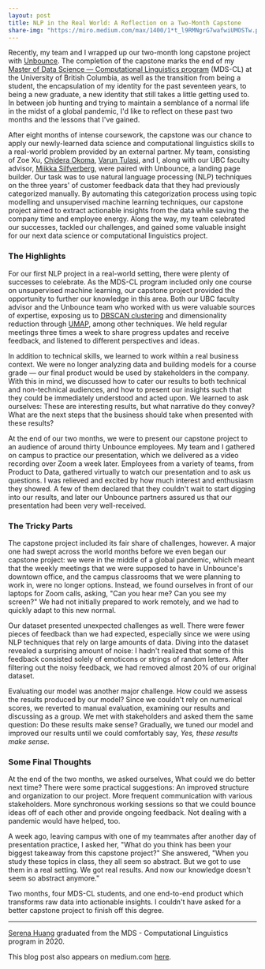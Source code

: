 ```yaml
---
layout: post
title: NLP in the Real World: A Reflection on a Two-Month Capstone
share-img: "https://miro.medium.com/max/1400/1*t_l9RMNgrG7wafwiUMOSTw.png"
---
```


Recently, my team and I wrapped up our two-month long capstone project with [Unbounce](https://unbounce.com/). 
The completion of the capstone marks the end of my [Master of Data Science — Computational Linguistics program](https://masterdatascience.ubc.ca/programs/computational-linguistics) (MDS-CL) at the University of British Columbia, as well as the transition from being a student, the encapsulation of my identity for the past seventeen years, to being a new graduate, a new identity that still takes a little getting used to. 
In between job hunting and trying to maintain a semblance of a normal life in the midst of a global pandemic, I'd like to reflect on these past two months and the lessons that I've gained.

After eight months of intense coursework, the capstone was our chance to apply our newly-learned data science and computational linguistics skills to a real-world problem provided by an external partner. 
My team, consisting of Zoe Xu, [Chidera Okoma](https://www.linkedin.com/in/chidera-okoma/), [Varun Tulasi](https://www.linkedin.com/in/varuntulasi/), and I, along with our UBC faculty advisor, [Miikka Silfverberg](https://mpsilfve.github.io/), were paired with Unbounce, a landing page builder. Our task was to use natural language processing (NLP) techniques on the three years' of customer feedback data that they had previously categorized manually. 
By automating this categorization process using topic modelling and unsupervised machine learning techniques, our capstone project aimed to extract actionable insights from the data while saving the company time and employee energy. 
Along the way, my team celebrated our successes, tackled our challenges, and gained some valuable insight for our next data science or computational linguistics project.

### The Highlights

For our first NLP project in a real-world setting, there were plenty of successes to celebrate. 
As the MDS-CL program included only one course on unsupervised machine learning, our capstone project provided the opportunity to further our knowledge in this area. 
Both our UBC faculty advisor and the Unbounce team who worked with us were valuable sources of expertise, exposing us to [DBSCAN clustering](https://en.wikipedia.org/wiki/DBSCAN) and dimensionality reduction through [UMAP](https://umap-learn.readthedocs.io/en/latest/), among other techniques. 
We held regular meetings three times a week to share progress updates and receive feedback, and listened to different perspectives and ideas.

In addition to technical skills, we learned to work within a real business context. 
We were no longer analyzing data and building models for a course grade — our final product would be used by stakeholders in the company. 
With this in mind, we discussed how to cater our results to both technical and non-technical audiences, and how to present our insights such that they could be immediately understood and acted upon. 
We learned to ask ourselves: These are interesting results, but what narrative do they convey? What are the next steps that the business should take when presented with these results?

At the end of our two months, we were to present our capstone project to an audience of around thirty Unbounce employees. 
My team and I gathered on campus to practice our presentation, which we delivered as a video recording over Zoom a week later. 
Employees from a variety of teams, from Product to Data, gathered virtually to watch our presentation and to ask us questions. I was relieved and excited by how much interest and enthusiasm they showed. 
A few of them declared that they couldn't wait to start digging into our results, and later our Unbounce partners assured us that our presentation had been very well-received.

### The Tricky Parts

The capstone project included its fair share of challenges, however. 
A major one had swept across the world months before we even began our capstone project: we were in the middle of a global pandemic, which meant that the weekly meetings that we were supposed to have in Unbounce's downtown office, and the campus classrooms that we were planning to work in, were no longer options. 
Instead, we found ourselves in front of our laptops for Zoom calls, asking, "Can you hear me? Can you see my screen?" 
We had not initially prepared to work remotely, and we had to quickly adapt to this new normal.

Our dataset presented unexpected challenges as well. 
There were fewer pieces of feedback than we had expected, especially since we were using NLP techniques that rely on large amounts of data. 
Diving into the dataset revealed a surprising amount of noise: I hadn't realized that some of this feedback consisted solely of emoticons or strings of random letters. 
After filtering out the noisy feedback, we had removed almost 20% of our original dataset.

Evaluating our model was another major challenge. 
How could we assess the results produced by our model? Since we couldn't rely on numerical scores, we reverted to manual evaluation, examining our results and discussing as a group. We met with stakeholders and asked them the same question: Do these results make sense? Gradually, we tuned our model and improved our results until we could comfortably say, _Yes, these results make sense._

### Some Final Thoughts

At the end of the two months, we asked ourselves, What could we do better next time? 
There were some practical suggestions: An improved structure and organization to our project. 
More frequent communication with various stakeholders. 
More synchronous working sessions so that we could bounce ideas off of each other and provide ongoing feedback. Not dealing with a pandemic would have helped, too.

A week ago, leaving campus with one of my teammates after another day of presentation practice, I asked her, "What do you think has been your biggest takeaway from this capstone project?" She answered, "When you study these topics in class, they all seem so abstract. 
But we got to use them in a real setting. We got real results. And now our knowledge doesn't seem so abstract anymore."

Two months, four MDS-CL students, and one end-to-end product which transforms raw data into actionable insights. 
I couldn't have asked for a better capstone project to finish off this degree.

---------

[Serena Huang](https://www.linkedin.com/in/serenashuang/) graduated from the MDS - Computational Linguistics program in 2020.

This blog post also appears on medium.com [here](https://medium.com/@serena.hng/nlp-in-the-real-world-a-reflection-on-a-two-month-capstone-c5617ea15a6e).
